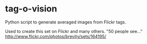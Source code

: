 tag-o-vision
============

Python script to generate averaged images from Flickr tags.

Used to create this set on Flickr and many others.
"50 people see..."  http://www.flickr.com/photos/brevity/sets/164195/

